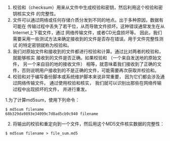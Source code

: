 1. 校验和（checksum）用来从文件中生成校验和密钥，然后利用这个校验和密钥核实文件   的完整性。
2. 文件可以通过网络或任何存储介质分发到不同的地点。出于多种原因，数据有可能在   传输过程中丢失了若干位，从而导致文件损坏。这种错误通常发生在从Internet上下载文件，通过   网络传输文件，或者CD光盘损坏等。   因此，我们需要采用一些测试方法来确定接收到的文件是否存在错误。用于文件完整性测试   的特定密钥就称为校验和。
3. 我们对原始文件和接收到的文件都进行校验和计算。通过比对两者的校验和，就能够核实 接收到的文件是否正确。如果校验和 （一个来自发送地的原始文件， 另一个来自目的地的接收文件） 相等，就意味着我们接收到了正确的文件，否则说明用户接收到的不是正确的文件，可能需要再次获取并校验和。
4. 校验和对于编写备份脚本或系统维护脚本来说非常重要， 因为它们都会涉及通过网络传输文件。 通过使用校验和核实， 我们就可以识别出那些在网络传输过程中出现损坏的文件， 并进行重发。

 1.为了计算md5sum，使用下列命令：

```
$ md5sum filename 
68b329da9893e34099c7d8ad5cb9c940 filename
```

2. 将输出的校验和重定向到一个文件，然后用这个MD5文件核实数据的完整性： 

```
$ md5sum filename > file_sum.md5
```



